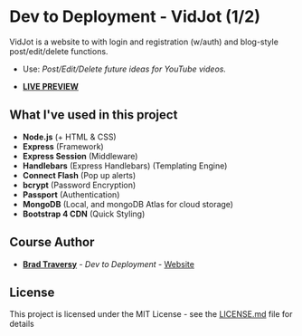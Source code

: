 # Dev to Deployment - VidJot (1/2)

VidJot is a website to with login and registration (w/auth) and blog-style post/edit/delete functions.
- Use: *Post/Edit/Delete future ideas for YouTube videos.*
* [**LIVE PREVIEW**](https://immense-lowlands-39682.herokuapp.com/)

## What I've used in this project

* **Node.js** (+ HTML & CSS)
* **Express** (Framework)
* **Express Session** (Middleware)
* **Handlebars** (Express Handlebars) (Templating Engine)
* **Connect Flash** (Pop up alerts)
* **bcrypt** (Password Encryption)
* **Passport** (Authentication)
* **MongoDB** (Local, and mongoDB Atlas for cloud storage)
* **Bootstrap 4 CDN** (Quick Styling)

## Course Author
* [**Brad Traversy**](https://github.com/bradtraversy) - *Dev to Deployment* - [Website](https://www.traversymedia.com/)

## License

This project is licensed under the MIT License - see the [LICENSE.md](LICENSE.md) file for details

